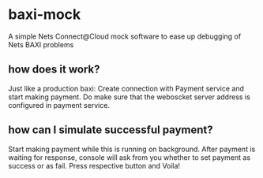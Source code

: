 # baxi-mock
A simple Nets Connect@Cloud mock software to ease up debugging of Nets BAXI problems

## how does it work?
Just like a production baxi: Create connection with Payment service and start making payment. Do make sure that the weboscket server address
is configured in payment service.

## how can I simulate successful payment?
Start making payment while this is running on background. After payment is waiting for response,
console will ask from you whether to set payment as success or as fail. Press respective button and Voila!
